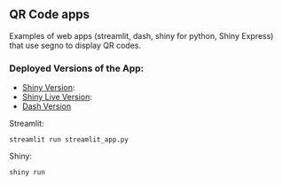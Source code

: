## QR Code apps

Examples of web apps (streamlit, dash, shiny for python, Shiny Express) that use segno to display QR codes.

### Deployed Versions of the App:

* [Shiny Version](https://marcoshuerta.com/shiny/qrcodes/):
* [Shiny Live Version](https://marcoshuerta.com/shiny_live/qrcodes_express/):
* [Dash Version](https://marcoshuerta.com/dash/qrcodes/)


Streamlit:

```
streamlit run streamlit_app.py
```

Shiny:

```
shiny run 
```